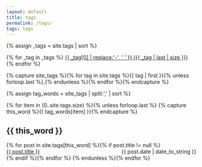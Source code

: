 ```yaml
---
layout: default
title: tags
permalink: /tags/
tags: tags
---
```

{% assign _tags = site.tags | sort %}
<div class="tag-cloud">
    {% for _tag in _tags %}
    <span class="site-tag">
        <a href="#{{ _tag | first }}"
            style="font-size: {{ _tag | last | size  |  times: 4 | plus: 80  }}%">
                {{ _tag[0] | replace:'-', ' ' }} ({{ _tag | last | size }})
        </a>
    </span>
    {% endfor %}
</div>

<!-- Get the tag name for every tag on the site and set them
to the `site_tags` variable. -->
{% capture site_tags %}{% for tag in site.tags %}{{ tag | first }}{% unless forloop.last %},{% endunless %}{% endfor %}{% endcapture %}
<!-- `tag_words` is a sorted array of the tag names. -->
{% assign tag_words = site_tags | split:',' | sort %}
<!-- Posts by Tag -->
<div>
  {% for item in (0..site.tags.size) %}{% unless forloop.last %}
    {% capture this_word %}{{ tag_words[item] }}{% endcapture %}
    <h2 id="{{ this_word }}">{{ this_word }}</h2>
    {% for post in site.tags[this_word] %}{% if post.title != null %}
      <div>
        <span style="float: left;">
          <a href="{{ post.url }}">{{ post.title }}</a>
        </span>
        <span style="float: right;">
          {{ post.date | date_to_string }}
        </span>
      </div>
      <div style="clear: both;"></div>
    {% endif %}{% endfor %}
  {% endunless %}{% endfor %}
</div>
